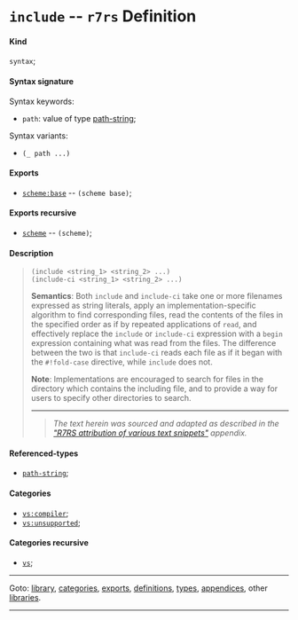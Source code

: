 

<a id='definition__r7rs__include'></a>

# `include` -- `r7rs` Definition


<a id='definition__r7rs__include__kind'></a>

#### Kind

`syntax`;


<a id='definition__r7rs__include__syntax-signature'></a>

#### Syntax signature

Syntax keywords:
 * `path`: value of type [path-string](../../r7rs/types/path-string.md#type__r7rs__path-string);

Syntax variants:
 * `(_ path ...)`


<a id='definition__r7rs__include__exports'></a>

#### Exports

 * [`scheme:base`](../../r7rs/exports/scheme_3a_base.md#export__r7rs__scheme_3a_base) -- `(scheme base)`;


<a id='definition__r7rs__include__exports-recursive'></a>

#### Exports recursive

 * [`scheme`](../../r7rs/exports/scheme.md#export__r7rs__scheme) -- `(scheme)`;


<a id='definition__r7rs__include__description'></a>

#### Description

> ````
> (include <string_1> <string_2> ...)
> (include-ci <string_1> <string_2> ...)
> ````
> 
> 
> **Semantics**:
> Both `include` and
> `include-ci` take one or more filenames expressed as string literals,
> apply an implementation-specific algorithm to find corresponding files,
> read the contents of the files in the specified order as if by repeated applications
> of `read`,
> and effectively replace the `include` or `include-ci` expression
> with a `begin` expression containing what was read from the files.
> The difference between the two is that `include-ci` reads each file
> as if it began with the `#!fold-case` directive, while `include`
> does not.
> 
> **Note**:
> Implementations are encouraged to search for files in the directory
> which contains the including file, and to provide a way for users to
> specify other directories to search.
> 
> 
> ----
> > *The text herein was sourced and adapted as described in the ["R7RS attribution of various text snippets"](../../r7rs/appendices/attribution.md#appendix__r7rs__attribution) appendix.*


<a id='definition__r7rs__include__referenced-types'></a>

#### Referenced-types

 * [`path-string`](../../r7rs/types/path-string.md#type__r7rs__path-string);


<a id='definition__r7rs__include__categories'></a>

#### Categories

 * [`vs:compiler`](../../r7rs/categories/vs_3a_compiler.md#category__r7rs__vs_3a_compiler);
 * [`vs:unsupported`](../../r7rs/categories/vs_3a_unsupported.md#category__r7rs__vs_3a_unsupported);


<a id='definition__r7rs__include__categories-recursive'></a>

#### Categories recursive

 * [`vs`](../../r7rs/categories/vs.md#category__r7rs__vs);

----

Goto: [library](../../r7rs/_index.md#library__r7rs), [categories](../../r7rs/categories/_index.md#toc__r7rs__categories), [exports](../../r7rs/exports/_index.md#toc__r7rs__exports), [definitions](../../r7rs/definitions/_index.md#toc__r7rs__definitions), [types](../../r7rs/types/_index.md#toc__r7rs__types), [appendices](../../r7rs/appendices/_index.md#toc__r7rs__appendices), other [libraries](../../_libraries.md#toc__libraries).

----


